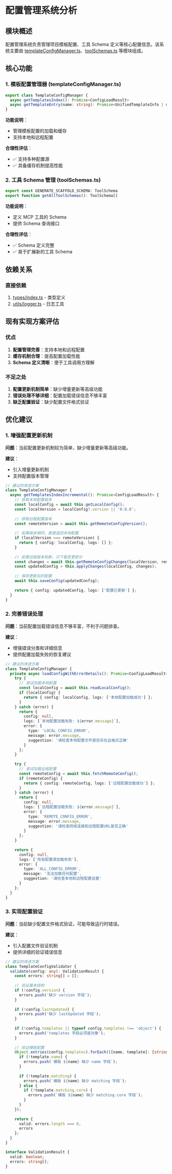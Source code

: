 # 配置管理系统分析

## 模块概述

配置管理系统负责管理项目模板配置、工具 Schema 定义等核心配置信息。该系统主要由 [templateConfigManager.ts](file:///Users/zcg/Desktop/scafford-mcp-server-AI/trae/scaffold-mcp-server/src/core/config/templateConfigManager.ts)、[toolSchemas.ts](file:///Users/zcg/Desktop/scafford-mcp-server-AI/trae/scaffold-mcp-server/src/config/toolSchemas.ts) 等模块组成。

## 核心功能

### 1. 模板配置管理器 (templateConfigManager.ts)

```typescript
export class TemplateConfigManager {
  async getTemplatesIndex(): Promise<ConfigLoadResult>
  async getTemplateEntry(name: string): Promise<UnifiedTemplateInfo | null>
}
```

**功能说明**：
- 管理模板配置的加载和缓存
- 支持本地和远程配置

**合理性评估**：
- ✅ 支持多种配置源
- ✅ 具备缓存机制提高性能

### 2. 工具 Schema 管理 (toolSchemas.ts)

```typescript
export const GENERATE_SCAFFOLD_SCHEMA: ToolSchema
export function getAllToolSchemas(): ToolSchema[]
```

**功能说明**：
- 定义 MCP 工具的 Schema
- 提供 Schema 查询接口

**合理性评估**：
- ✅ Schema 定义完整
- ✅ 易于扩展新的工具 Schema

## 依赖关系

### 直接依赖

1. [types/index.ts](file:///Users/zcg/Desktop/scafford-mcp-server-AI/trae/scaffold-mcp-server/src/types/index.ts) - 类型定义
2. [utils/logger.ts](file:///Users/zcg/Desktop/scafford-mcp-server-AI/trae/scaffold-mcp-server/src/utils/logger.ts) - 日志工具

## 现有实现方案评估

### 优点

1. **配置管理完善**：支持本地和远程配置
2. **缓存机制合理**：提高配置加载性能
3. **Schema 定义清晰**：便于工具调用方理解

### 不足之处

1. **配置更新机制简单**：缺少增量更新等高级功能
2. **错误处理不够详细**：配置加载错误信息不够丰富
3. **缺乏配置验证**：缺少配置文件格式验证

## 优化建议

### 1. 增强配置更新机制

**问题**：当前配置更新机制较为简单，缺少增量更新等高级功能。

**建议**：
- 引入增量更新机制
- 支持配置版本管理

```typescript
// 建议的改进方案
class TemplateConfigManager {
  async getTemplatesIndexIncremental(): Promise<ConfigLoadResult> {
    // 获取本地配置版本
    const localConfig = await this.getLocalConfig();
    const localVersion = localConfig?.version || '0.0.0';
    
    // 获取远程配置版本
    const remoteVersion = await this.getRemoteConfigVersion();
    
    // 如果版本相同，直接返回本地配置
    if (localVersion === remoteVersion) {
      return { config: localConfig, logs: [] };
    }
    
    // 如果远程版本较新，只下载变更部分
    const changes = await this.getRemoteConfigChanges(localVersion, remoteVersion);
    const updatedConfig = this.applyChanges(localConfig, changes);
    
    // 保存更新后的配置
    await this.saveConfig(updatedConfig);
    
    return { config: updatedConfig, logs: ['配置已更新'] };
  }
}
```

### 2. 完善错误处理

**问题**：当前配置加载错误信息不够丰富，不利于问题排查。

**建议**：
- 增强错误分类和详细信息
- 提供配置加载失败的恢复建议

```typescript
// 建议的改进方案
class TemplateConfigManager {
  private async loadConfigWithErrorDetails(): Promise<ConfigLoadResult> {
    try {
      // 尝试加载本地配置
      const localConfig = await this.readLocalConfig();
      if (localConfig) {
        return { config: localConfig, logs: ['本地配置加载成功'] };
      }
    } catch (error) {
      return {
        config: null,
        logs: [`本地配置加载失败: ${error.message}`],
        error: {
          type: 'LOCAL_CONFIG_ERROR',
          message: error.message,
          suggestion: '请检查本地配置文件是否存在且格式正确'
        }
      };
    }
    
    try {
      // 尝试加载远程配置
      const remoteConfig = await this.fetchRemoteConfig();
      if (remoteConfig) {
        return { config: remoteConfig, logs: ['远程配置加载成功'] };
      }
    } catch (error) {
      return {
        config: null,
        logs: [`远程配置加载失败: ${error.message}`],
        error: {
          type: 'REMOTE_CONFIG_ERROR',
          message: error.message,
          suggestion: '请检查网络连接和远程配置URL是否正确'
        }
      };
    }
    
    return {
      config: null,
      logs: ['所有配置源加载失败'],
      error: {
        type: 'ALL_CONFIG_ERROR',
        message: '无法加载任何配置',
        suggestion: '请检查本地和远程配置设置'
      }
    };
  }
}
```

### 3. 实现配置验证

**问题**：当前缺少配置文件格式验证，可能导致运行时错误。

**建议**：
- 引入配置文件验证机制
- 提供详细的验证错误信息

```typescript
// 建议的改进方案
class TemplateConfigValidator {
  validate(config: any): ValidationResult {
    const errors: string[] = [];
    
    // 验证基本结构
    if (!config.version) {
      errors.push('缺少 version 字段');
    }
    
    if (!config.lastUpdated) {
      errors.push('缺少 lastUpdated 字段');
    }
    
    if (!config.templates || typeof config.templates !== 'object') {
      errors.push('templates 字段必须是对象');
    }
    
    // 验证模板配置
    Object.entries(config.templates).forEach(([name, template]: [string, any]) => {
      if (!template.name) {
        errors.push(`模板 ${name} 缺少 name 字段`);
      }
      
      if (!template.matching) {
        errors.push(`模板 ${name} 缺少 matching 字段`);
      } else {
        if (!template.matching.core) {
          errors.push(`模板 ${name} 缺少 matching.core 字段`);
        }
      }
    });
    
    return {
      valid: errors.length === 0,
      errors
    };
  }
}

interface ValidationResult {
  valid: boolean;
  errors: string[];
}
```